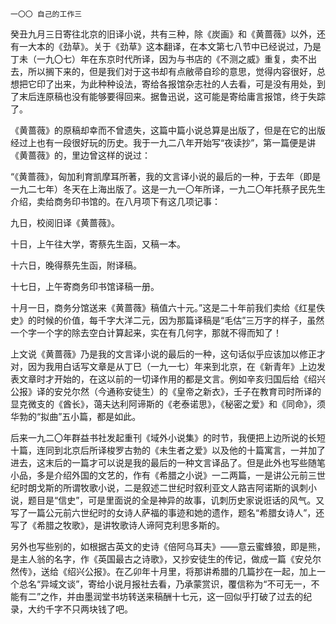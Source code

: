     一〇〇 自己的工作三 

   癸丑九月三日寄往北京的旧译小说，共有三种，除《炭画》和《黄蔷薇》以外，还有一大本的《劲草》。关于《劲草》这本翻译，在本文第七八节中已经说过，乃是丁未（一九〇七）年在东京时代所译，因为与书店的《不测之威》重复，卖不出去，所以搁下来的，但是我们对于这书却有点敝帚自珍的意思，觉得内容很好，总想把它印了出来，为此种种设法，寄给各报馆杂志社的人去看，可是没有用处，到了末后连原稿也没有能够要得回来。据鲁迅说，这可能是寄给庸言报馆，终于失踪了。

   《黄蔷薇》的原稿却幸而不曾遗失，这篇中篇小说总算是出版了，但是在它的出版经过上也有一段很好玩的历史。我于一九二八年开始写“夜读抄”，第一篇便是讲《黄蔷薇》的，里边曾这样的说过：

   “《黄蔷薇》，匈加利育凯摩耳所著，我的文言译小说的最后的一种，于去年（即是一九二七年）冬天在上海出版了。这是一九一〇年所译，一九二〇年托蔡孑民先生介绍，卖给商务印书馆的。在八月项下有这几项记事：

   九日，校阅旧译《黄蔷薇》。

   十日，上午往大学，寄蔡先生函，又稿一本。

   十六日，晚得蔡先生函，附译稿。

   十七日，上午寄商务印书馆译稿一册。

   十月一日，商务分馆送来《黄蔷薇》稿值六十元。”这是二十年前我们卖给《红星佚史》的时候的价值，每千字大洋二元，因为那篇译稿是“毛估”三万字的样子，虽然一个字一个字的除去空白计算起来，实在有几何字，那就不得而知了！

   上文说《黄蔷薇》乃是我的文言译小说的最后的一种，这句话似乎应该加以修正才对，因为我用白话写文章是从丁巳（一九一七）年来到北京，在《新青年》上边发表文章时才开始的，在这以前的一切译作用的都是文言。例如辛亥归国后给《绍兴公报》译的安兑尔然（今通称安徒生）的《皇帝之新衣》，壬子在教育司时所译的显克微支的《酋长》，蔼夫达利阿谛斯的《老泰诺思》，《秘密之爱》和《同命》，须华勃的“拟曲”五小篇，都是如此。

   后来一九二〇年群益书社发起重刊《域外小说集》的时节，我便把上边所说的长短十篇，连同到北京后所译梭罗古勃的《未生者之爱》以及他的十篇寓言，一并加了进去，这末后的一篇才可以说是我的最后的一种文言译品了。但是此外也写些随笔小品，多是介绍外国的文艺的，作有《希腊之小说》一二两篇，一是讲公元前三世纪时朗戈斯的所谓牧歌小说，二是叙述二世纪时叙利亚文人路吉阿诺斯的讽刺小说，题目是“信史”，可是里面说的全是神异的故事，讥刺历史家说诳话的风气。又写了一篇公元前六世纪时的女诗人萨福的事迹和她的遗作，题名“希腊女诗人”，还写了《希腊之牧歌》，是讲牧歌诗人谛阿克利思多斯的。

   另外也写些别的，如根据古英文的史诗《倍阿乌耳夫》——意云蜜蜂狼，即是熊，是主人翁的名字，作《英国最古之诗歌》，又抄安徒生的传记，做成一篇《安兑尔然传》，送给《绍兴公报》。在乙卯年十月里，将那讲希腊的几篇抄在一起，加上一个总名“异域文谈”，寄给小说月报社去看，乃承蒙赏识，覆信称为“不可无一，不能有二”之作，并由墨润堂书坊转送来稿酬十七元，这一回似乎打破了过去的纪录，大约千字不只两块钱了吧。

